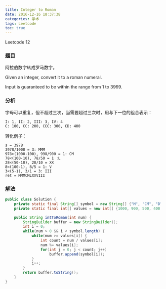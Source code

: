 ```yaml
---
title: Integer to Roman
date: 2016-12-16 18:37:38
categories: 学术
tags: Leetcode
toc: true
---
```


Leetcode 12

### 题目

阿拉伯数字转成罗马数字。

Given an integer, convert it to a roman numeral.

Input is guaranteed to be within the range from 1 to 3999.

### 分析

字母可以重复，但不超过三次，当需要超过三次时，用与下一位的组合表示：

```
I: 1, II: 2, III: 3, IV: 4
C: 100, CC: 200, CCC: 300, CD: 400
```

转化例子：

```
s = 3978
3978/1000 = 3: MMM
978>(1000-100), 998/900 = 1: CM
78<(100-10), 78/50 = 1 :L
28<(50-10), 28/10 = XX
8<(100-1), 8/5 = 1: V
3<(5-1), 3/1 = 3: III
ret = MMMCMLXXVIII
```

### 解法

```java
public class Solution {
    private static final String[] symbol = new String[] {"M", "CM", "D", "CD", "C", "XC", "L", "XL", "X", "IX", "V", "IV", "I"};
    private static final int[] values = new int[] {1000, 900, 500, 400, 100, 90, 50, 40, 10, 9, 5, 4, 1};

    public String intToRoman(int num) {
        StringBuilder buffer = new StringBuilder();
        int i = 0;
        while(num > 0 && i < symbol.length) {
            while(num >= values[i]) {
                int count = num / values[i];
                num %= values[i];
                for(int j = 0; j < count; j++)
                    buffer.append(symbol[i]);
            }
            i++;
        }
        return buffer.toString();
    }
}
```